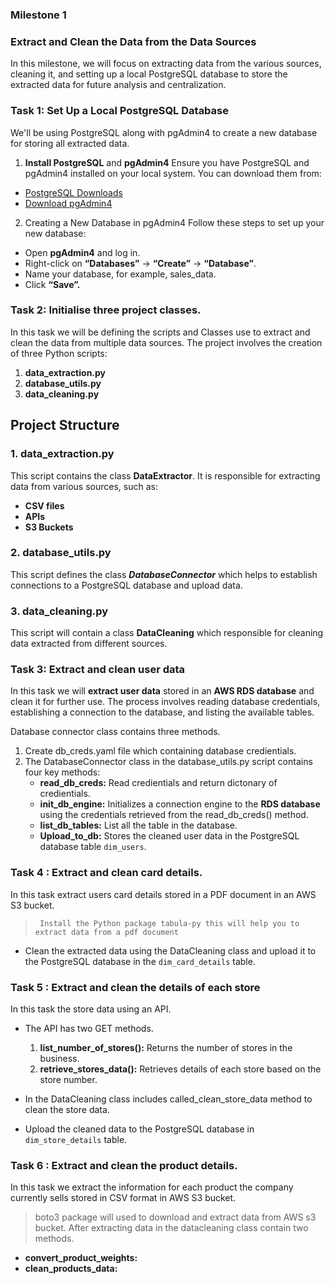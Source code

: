
### Milestone 1
### Extract and Clean the Data from the Data Sources
In this milestone, we will focus on extracting data from the various sources, cleaning it, and setting up a local PostgreSQL database to store the extracted data for future analysis and centralization.

### Task 1: Set Up a Local PostgreSQL Database
We'll be using PostgreSQL along with pgAdmin4 to create a new database for storing all extracted data.

1. **Install PostgreSQL** and **pgAdmin4**
Ensure you have PostgreSQL and pgAdmin4 installed on your local system. You can download them from:
- [PostgreSQL Downloads](https://www.postgresql.org/download/)
- [Download pgAdmin4](https://www.pgadmin.org/download/)
2. Creating a New Database in pgAdmin4
Follow these steps to set up your new database:
- Open **pgAdmin4** and log in.
- Right-click on **“Databases”** → **“Create”** → **“Database”**.
- Name your database, for example, sales_data.
- Click **“Save”.**

### Task 2: Initialise three project classes.
In this task we will be defining the scripts and Classes use to extract and clean the data from multiple data sources.
The project involves the creation of three Python scripts:
1. **data_extraction.py**
2. **database_utils.py**
3. **data_cleaning.py**

## Project Structure

### 1. data_extraction.py
This script contains the class **DataExtractor**. It is responsible for extracting data from various sources, such as:
- **CSV files**
- **APIs**
- **S3 Buckets**

### 2. database_utils.py
This script defines the class ***DatabaseConnector*** which helps to establish connections to a PostgreSQL database and upload data.

### 3. data_cleaning.py 
This script will contain a class **DataCleaning** which responsible for cleaning data extracted from different sources.

### Task 3: Extract and clean user data
In this task we will **extract user data**  stored in an **AWS RDS database** and clean it for further use.
The process involves reading database credentials, establishing a connection to the database, and listing the available tables.

Database connector class contains three methods.
1. Create db_creds.yaml file which containing database credientials.
2. The DatabaseConnector class in the database_utils.py script contains four key methods:
    - **read_db_creds:** Read credientials and return dictonary of credientials. 
    - **init_db_engine:**  Initializes a connection engine to the **RDS database** using the credentials retrieved from the read_db_creds() method.
    - **list_db_tables:** List all the table in the database.
    - **Upload_to_db:** Stores the cleaned user data in the PostgreSQL database table `dim_users`.

###  Task 4 : Extract and clean card details.
In this task extract users card details stored in a PDF document in an AWS S3 bucket. 
> ``` Install the Python package tabula-py this will help you to extract data from a pdf document```
- Clean the extracted data using the DataCleaning class and upload it to the PostgreSQL database in the `dim_card_details` table.

### Task 5 : Extract and clean the details of each store
In this task the store data using an API.
- The API has two GET methods. 
    1. **list_number_of_stores():** Returns the number of stores in the business.
    2. **retrieve_stores_data():** Retrieves details of each store based on the store number.

- In the DataCleaning class includes called_clean_store_data method to clean the store data.
- Upload the cleaned data to the PostgreSQL database in `dim_store_details` table.

### Task 6 : Extract and clean the product details.
In this task we extract the information for each product the company currently sells stored in CSV format in AWS S3 bucket.
> boto3 package will used to download and extract data from AWS s3 bucket.
After extracting data in the datacleaning class contain two methods.
- **convert_product_weights:**
- **clean_products_data:**
